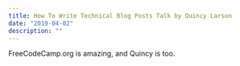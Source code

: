 ```yaml
---
title: How To Write Technical Blog Posts Talk by Quincy Larson
date: "2019-04-02"
description: ""
---
```


FreeCodeCamp.org is amazing, and Quincy is too.
